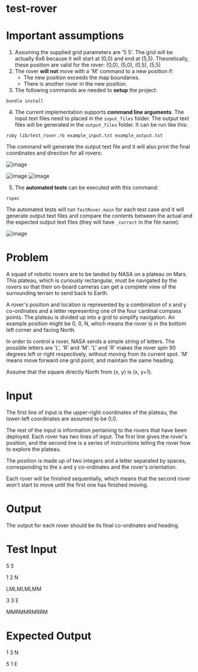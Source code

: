 # test-rover

# Important assumptions

1) Assuming the supplied grid parameters are '5 5'. The grid will be actually 6x6 because it will start at (0,0) and end at (5,5). Theoretically, these position are valid for the rover: (0,0), (5,0), (0,5), (5,5)
2) The rover **will not** move with a 'M' command to a new position if:
    - The new position exceeds the map boundaries.
    - There is another rover in the new position.
3) The following commands are needed to **setup** the project:
```
bundle install
```
4) The current implementation supports **command line arguments**. The input text files need to placed in the `input_files` folder. The output text files will be generated in the `output_files` folder. It can be run like this:
```
ruby lib/test_rover.rb example_input.txt example_output.txt
```
The command will generate the output text file and it will also print the final coordinates and direction for all rovers:

![image](https://user-images.githubusercontent.com/11583245/198854279-aa46ebfc-a930-4864-afa1-e602e109458f.png)

![image](https://user-images.githubusercontent.com/11583245/198854286-cd3a8c45-f1c7-461b-8a8f-d4b453e412c8.png)
![image](https://user-images.githubusercontent.com/11583245/198854415-810bdbd8-9b7f-4375-8173-c98ada658265.png)

5) The **automated tests** can be executed with this command:
```
rspec
```
The automated tests will run `TestRover.main` for each test case and it will generate output text files and compare the contents between the actual and the expected output text files (they will have `_correct` in the file name):

![image](https://user-images.githubusercontent.com/11583245/198854502-1ef2402b-4e2c-4ec5-b205-8137b188d162.png)

# Problem
A squad of robotic rovers are to be landed by NASA on a plateau on Mars. This plateau, which is curiously rectangular, must be navigated by the rovers so that their on-board cameras can get a complete view of the surrounding terrain to send back to Earth.

A rover's position and location is represented by a combination of x and y co-ordinates and a letter representing one of the four cardinal compass points. The plateau is divided up into a grid to simplify navigation. An example position might be 0, 0, N, which means the rover is in the bottom left corner and facing North.

In order to control a rover, NASA sends a simple string of letters. The possible letters are 'L', 'R' and 'M'. 'L' and 'R' makes the rover spin 90 degrees left or right respectively, without moving from its current spot. 'M' means move forward one grid point, and maintain the same heading.

Assume that the square directly North from (x, y) is (x, y+1).

# Input
The first line of input is the upper-right coordinates of the plateau, the lower-left coordinates are assumed to be 0,0.

The rest of the input is information pertaining to the rovers that have been deployed. Each rover has two lines of input. The first line gives the rover's position, and the second line is a series of instructions telling the rover how to explore the plateau.

The position is made up of two integers and a letter separated by spaces, corresponding to the x and y co-ordinates and the rover's orientation.

Each rover will be finished sequentially, which means that the second rover won't start to move until the first one has finished moving.

# Output
The output for each rover should be its final co-ordinates and heading.

# Test Input
5 5

1 2 N

LMLMLMLMM

3 3 E

MMRMMRMRRM

# Expected Output
1 3 N

5 1 E

